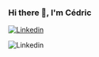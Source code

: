 ### Hi there 👋, I'm Cédric

[![Linkedin](https://img.shields.io/badge/linkedin-0077B5?style=for-the-badge&color=0a66c2)](https://www.linkedin.com/in/cédricmillet)



![Linkedin](https://k2d-artwork.s3-us-west-1.amazonaws.com/10470929.jpg)


<!--
**cedricmillet/cedricmillet** is a ✨ _special_ ✨ repository because its `README.md` (this file) appears on your GitHub profile.

Here are some ideas to get you started:

- 🔭 I’m currently working on ...
- 🌱 I’m currently learning ...
- 👯 I’m looking to collaborate on ...
- 🤔 I’m looking for help with ...
- 💬 Ask me about ...
- 📫 How to reach me: ...
- 😄 Pronouns: ...
- ⚡ Fun fact: ...
-->
